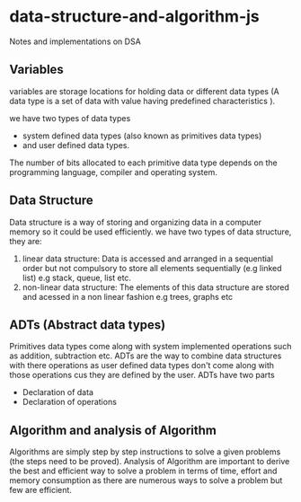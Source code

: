 # data-structure-and-algorithm-js

Notes and implementations on DSA

## Variables

variables are storage locations for holding data or different data types (A data type is a set of data with value having predefined characteristics ).

we have two types of data types

- system defined data types (also known as primitives data types)
- and user defined data types.

The number of bits allocated to each primitive data type depends on the programming language, compiler and operating system.

## Data Structure

Data structure is a way of storing and organizing data in a computer memory so it could be used efficiently.
we have two types of data structure, they are:

1. linear data structure: Data is accessed and arranged in a sequential order but not compulsory to store all elements sequentially (e.g linked list) e.g stack, queue, list etc.
2. non-linear data structure: The elements of this data structure are stored and acessed in a non linear fashion e.g trees, graphs etc

## ADTs (Abstract data types)

Primitives data types come along with system implemented operations such as addition, subtraction etc. ADTs are the way to combine data structures with there operations as user defined data types don't come along with those operations cus they are defined by the user. ADTs have two parts

- Declaration of data
- Declaration of operations

## Algorithm and analysis of Algorithm

Algorithms are simply step by step instructions to solve a given problems (the steps need to be proved). Analysis of Algorithm are important to derive the best and efficient way to solve a problem in terms of time, effort and memory consumption as there are numerous ways to solve a problem but few are efficient.
